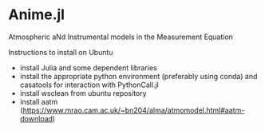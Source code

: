 # Anime.jl

Atmospheric aNd Instrumental models in the Measurement Equation

Instructions to install on Ubuntu

- install Julia and some dependent libraries
- install the appropriate python environment (preferably using conda) and casatools for interaction with PythonCall.jl
- install wsclean from ubuntu repository
- install aatm (https://www.mrao.cam.ac.uk/~bn204/alma/atmomodel.html#aatm-download)
